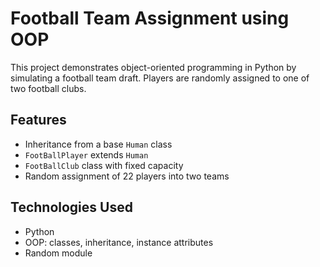 # Football Team Assignment using OOP

This project demonstrates object-oriented programming in Python by simulating a football team draft. Players are randomly assigned to one of two football clubs.

## Features
- Inheritance from a base `Human` class
- `FootBallPlayer` extends `Human`
- `FootBallClub` class with fixed capacity
- Random assignment of 22 players into two teams

## Technologies Used
- Python
- OOP: classes, inheritance, instance attributes
- Random module
